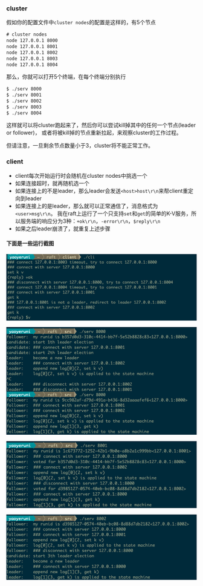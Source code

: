 ### cluster

假如你的配置文件中`cluster nodes`的配置是这样的，有5个节点
```
# cluster nodes
node 127.0.0.1 8000
node 127.0.0.1 8001
node 127.0.0.1 8002
node 127.0.0.1 8003
node 127.0.0.1 8004
```
那么，你就可以打开5个终端，在每个终端分别执行
```
$ ./serv 8000
$ ./serv 8001
$ ./serv 8002
$ ./serv 8003
$ ./serv 8004
```
这样就可以将cluster跑起来了，然后你可以尝试kill掉其中的任何一个节点(leader or follower)，
或者将被kill掉的节点重新拉起，来观察cluster的工作过程。

但请注意，一旦剩余节点数量小于3，cluster将不能正常工作。

### client

+ client每次开始运行时会随机在cluster nodes中挑选一个
+ 如果连接超时，就再随机选一个
+ 如果连接上的不是leader，那么leader会发送`<host>host\r\n`来帮client重定向到leader
+ 如果连接上的是leader，那么就可以正常通信了，消息格式为`<user>msg\r\n`。
我在raft上运行了一个只支持`set`和`get`的简单的K-V服务，所以服务端的响应分为3种：`+ok\r\n`，`-error\r\n`，`$reply\r\n`
+ 如果之后leader崩溃了，就重复上述步骤

#### 下面是一些运行截图
![](https://github.com/yaomer/pictures/blob/master/raft-cli.png?raw=true)

![](https://github.com/yaomer/pictures/blob/master/raft-s0.png?raw=true)

![](https://github.com/yaomer/pictures/blob/master/raft-s1.png?raw=true)

![](https://github.com/yaomer/pictures/blob/master/raft-s2.png?raw=true)
